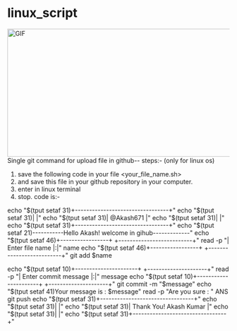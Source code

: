 # linux_script
<img align="right" alt="GIF" src="https://64.media.tumblr.com/12b5f470bec733ca4951a8d78743f08a/tumblr_mk0szziY2z1qmpg90o1_500.gifv?raw=true" width="600" height="290"/>


Single git command for upload file in github--
steps:- (only for linux os) 
1) save the following code in your file <your_file_name.sh>
2) and save this file in your github repository in 
your computer. 
3) enter <bash your_file_name.sh> in linux terminal
4) stop.
code is:-

echo "$(tput setaf 31)+---------------------------------+"
echo "$(tput setaf 31)|                                 |"
echo "$(tput setaf 31)|            @Akash671            |"
echo "$(tput setaf 31)|                                 |"
echo "$(tput setaf 31)+---------------------------------+"
echo "$(tput setaf 21)-----------Hello Akash! welcome in gihub-------------"
echo "$(tput setaf 46)+-----------------+ +--------------------------+"
read -p "| Enter file name |:|" name
echo "$(tput setaf 46)+-----------------+ +--------------------------+"
git add $name

echo "$(tput setaf 10)+----------------------+ +---------------------+"
read -p "| Enter commit message |:|" message
echo "$(tput setaf 10)+----------------------+ +---------------------+"
git commit -m "$message"
echo "$(tput setaf 41)Your message is : $message"
read -p "Are you sure : " ANS
git push
echo "$(tput setaf 31)+---------------------------------+"
echo "$(tput setaf 31)|                                 |"
echo "$(tput setaf 31)|    Thank You! Akash Kumar       |"
echo "$(tput setaf 31)|                                 |"
echo "$(tput setaf 31)+---------------------------------+"
